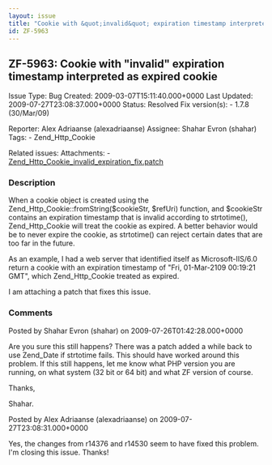 ```yaml
---
layout: issue
title: "Cookie with &quot;invalid&quot; expiration timestamp interpreted as expired cookie"
id: ZF-5963
---
```


ZF-5963: Cookie with "invalid" expiration timestamp interpreted as expired cookie
---------------------------------------------------------------------------------

 Issue Type: Bug Created: 2009-03-07T15:11:40.000+0000 Last Updated: 2009-07-27T23:08:37.000+0000 Status: Resolved Fix version(s): - 1.7.8 (30/Mar/09)
 
 Reporter:  Alex Adriaanse (alexadriaanse)  Assignee:  Shahar Evron (shahar)  Tags: - Zend\_Http\_Cookie
 
 Related issues: 
 Attachments: - [Zend\_Http\_Cookie\_invalid\_expiration\_fix.patch](/issues/secure/attachment/11786/Zend_Http_Cookie_invalid_expiration_fix.patch)
 
### Description

When a cookie object is created using the Zend\_Http\_Cookie::fromString($cookieStr, $refUri) function, and $cookieStr contains an expiration timestamp that is invalid according to strtotime(), Zend\_Http\_Cookie will treat the cookie as expired. A better behavior would be to never expire the cookie, as strtotime() can reject certain dates that are too far in the future.

As an example, I had a web server that identified itself as Microsoft-IIS/6.0 return a cookie with an expiration timestamp of "Fri, 01-Mar-2109 00:19:21 GMT", which Zend\_Http\_Cookie treated as expired.

I am attaching a patch that fixes this issue.

 

 

### Comments

Posted by Shahar Evron (shahar) on 2009-07-26T01:42:28.000+0000

Are you sure this still happens? There was a patch added a while back to use Zend\_Date if strtotime fails. This should have worked around this problem. If this still happens, let me know what PHP version you are running, on what system (32 bit or 64 bit) and what ZF version of course.

Thanks,

Shahar.

 

 

Posted by Alex Adriaanse (alexadriaanse) on 2009-07-27T23:08:31.000+0000

Yes, the changes from r14376 and r14530 seem to have fixed this problem. I'm closing this issue. Thanks!

 

 